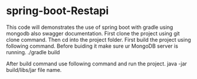 # spring-boot-Restapi
This code will demonstrates the use of spring boot with gradle using mongodb also swagger documentation.
First clone the project using git clone command.
Then cd into the project folder.
First build the project using following command. Before buiding it make sure ur MongoDB server is running.
./gradle build

After build command use following command and run the project.
java -jar build/libs/jar file name.
